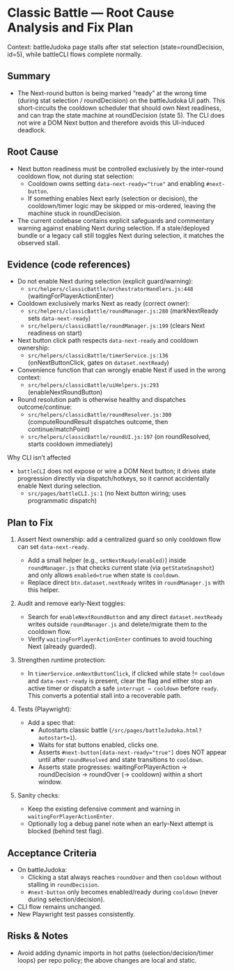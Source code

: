 # Classic Battle — Root Cause Analysis and Fix Plan

Context: battleJudoka page stalls after stat selection (state=roundDecision, id=5), while battleCLI flows complete normally.

## Summary
- The Next-round button is being marked “ready” at the wrong time (during stat selection / roundDecision) on the battleJudoka UI path. This short-circuits the cooldown scheduler that should own Next readiness, and can trap the state machine at roundDecision (state 5). The CLI does not wire a DOM Next button and therefore avoids this UI-induced deadlock.

## Root Cause
- Next button readiness must be controlled exclusively by the inter-round cooldown flow, not during stat selection:
  - Cooldown owns setting `data-next-ready="true"` and enabling `#next-button`.
  - If something enables Next early (selection or decision), the cooldown/timer logic may be skipped or mis-ordered, leaving the machine stuck in roundDecision.
- The current codebase contains explicit safeguards and commentary warning against enabling Next during selection. If a stale/deployed bundle or a legacy call still toggles Next during selection, it matches the observed stall.

## Evidence (code references)
- Do not enable Next during selection (explicit guard/warning):
  - `src/helpers/classicBattle/orchestratorHandlers.js:448` (waitingForPlayerActionEnter)
- Cooldown exclusively marks Next as ready (correct owner):
  - `src/helpers/classicBattle/roundManager.js:280` (markNextReady sets `data-next-ready`)
  - `src/helpers/classicBattle/roundManager.js:199` (clears Next readiness on start)
- Next button click path respects `data-next-ready` and cooldown ownership:
  - `src/helpers/classicBattle/timerService.js:136` (onNextButtonClick, gates on `dataset.nextReady`)
- Convenience function that can wrongly enable Next if used in the wrong context:
  - `src/helpers/classicBattle/uiHelpers.js:293` (enableNextRoundButton)
- Round resolution path is otherwise healthy and dispatches outcome/continue:
  - `src/helpers/classicBattle/roundResolver.js:300` (computeRoundResult dispatches outcome, then continue/matchPoint)
  - `src/helpers/classicBattle/roundUI.js:197` (on roundResolved, starts cooldown immediately)

Why CLI isn’t affected
- `battleCLI` does not expose or wire a DOM Next button; it drives state progression directly via dispatch/hotkeys, so it cannot accidentally enable Next during selection.
  - `src/pages/battleCLI.js:1` (no Next button wiring; uses programmatic dispatch)

## Plan to Fix
1) Assert Next ownership: add a centralized guard so only cooldown flow can set `data-next-ready`.
   - Add a small helper (e.g., `setNextReady(enabled)`) inside `roundManager.js` that checks current state (via `getStateSnapshot`) and only allows `enabled=true` when state is `cooldown`.
   - Replace direct `btn.dataset.nextReady` writes in `roundManager.js` with this helper.

2) Audit and remove early-Next toggles:
   - Search for `enableNextRoundButton` and any direct `dataset.nextReady` writes outside `roundManager.js` and delete/migrate them to the cooldown flow.
   - Verify `waitingForPlayerActionEnter` continues to avoid touching Next (already guarded).

3) Strengthen runtime protection:
   - In `timerService.onNextButtonClick`, if clicked while state != `cooldown` and `data-next-ready` is present, clear the flag and either stop an active timer or dispatch a safe `interrupt → cooldown` before `ready`. This converts a potential stall into a recoverable path.

4) Tests (Playwright):
   - Add a spec that:
     - Autostarts classic battle (`/src/pages/battleJudoka.html?autostart=1`).
     - Waits for stat buttons enabled, clicks one.
     - Asserts `#next-button[data-next-ready="true"]` does NOT appear until after `roundResolved` and state transitions to `cooldown`.
     - Asserts state progresses: waitingForPlayerAction → roundDecision → roundOver (→ cooldown) within a short window.

5) Sanity checks:
   - Keep the existing defensive comment and warning in `waitingForPlayerActionEnter`.
   - Optionally log a debug panel note when an early-Next attempt is blocked (behind test flag).

## Acceptance Criteria
- On battleJudoka:
  - Clicking a stat always reaches `roundOver` and then `cooldown` without stalling in `roundDecision`.
  - `#next-button` only becomes enabled/ready during `cooldown` (never during selection/decision).
- CLI flow remains unchanged.
- New Playwright test passes consistently.

## Risks & Notes
- Avoid adding dynamic imports in hot paths (selection/decision/timer loops) per repo policy; the above changes are local and static.
